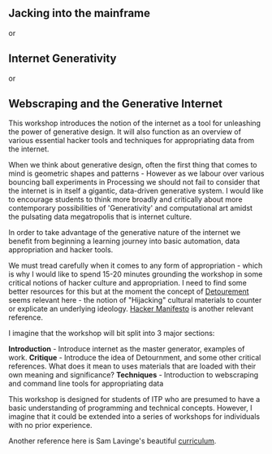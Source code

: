 ## Jacking into the mainframe
or
## Internet Generativity
or
## Webscraping and the Generative Internet


This workshop introduces the notion of the internet as a tool for unleashing the power of generative design. It will also function as an overview of various essential hacker tools and techniques for appropriating data from the internet.

When we think about generative design, often the first thing that comes to mind is geometric shapes and patterns - However as we labour over various bouncing ball experiments in Processing we should not fail to consider that the internet is in itself a gigantic, data-driven generative system. I would like to encourage students to think more broadly  and critically about more contemporary possibilities of 'Generativity' and computational art amidst the pulsating data megatropolis that is internet culture.

In order to take advantage of the generative nature of the internet we benefit from beginning a learning journey into basic automation, data appropriation and hacker tools.

We must tread carefully when it comes to any form of appropriation - which is why I would like to spend 15-20 minutes grounding the workshop in some critical notions of hacker culture and appropriation. I need to find some better resources for this but at the moment the concept of [Detourement](https://en.wikipedia.org/wiki/D%C3%A9tournement) seems relevant here - the notion of "Hijacking" cultural materials to counter or explicate an underlying ideology. [Hacker Manifesto](http://www.neme.org/texts/hacker-manifesto) is another relevant reference.

I imagine that the workshop will bit split into 3 major sections:

**Introduction** - Introduce internet as the master generator, examples of work.
**Critique** - Introduce the idea of Detournment, and some other critical references. What does it mean to uses materials that are loaded with their own meaning and significance?
**Techniques** - Introduction to webscraping and command line tools for appropriating data

This workshop is designed for students of ITP who are presumed to have a basic understanding of programming and technical concepts. However, I imagine that it could be extended into a series of workshops for individuals with no prior experience.

Another reference here is Sam Lavinge's beautiful [curriculum](https://github.com/antiboredom/detourning-the-web-2018).
